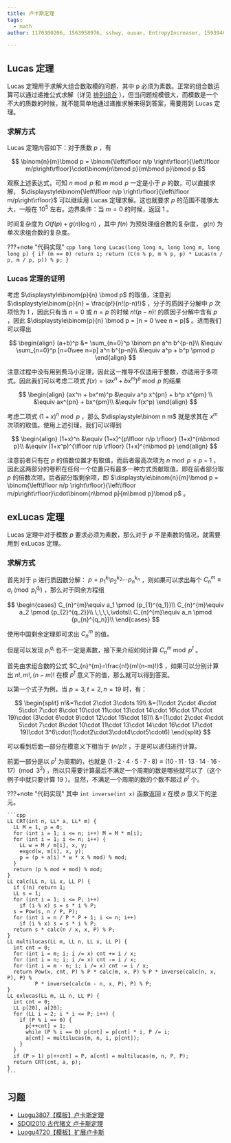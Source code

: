 ```yaml
---
title: 卢卡斯定理
tags:
  - math
author: 1170300206, 1563958976, sshwy, ouuan, EntropyIncreaser, 1593946389

---
```


## Lucas 定理

Lucas 定理用于求解大组合数取模的问题，其中 p 必须为素数。正常的组合数运算可以通过递推公式求解（详见 [排列组合](./combination.md) ），但当问题规模很大，而模数是一个不大的质数的时候，就不能简单地通过递推求解来得到答案，需要用到 Lucas 定理。

### 求解方式

Lucas 定理内容如下：对于质数 $p$ ，有

$$
\binom{n}{m}\bmod p = \binom{\left\lfloor n/p \right\rfloor}{\left\lfloor m/p\right\rfloor}\cdot\binom{n\bmod p}{m\bmod p}\bmod p
$$

观察上述表达式，可知 $n\bmod p$ 和 $m\bmod p$ 一定是小于 $p$ 的数，可以直接求解， $\displaystyle\binom{\left\lfloor n/p \right\rfloor}{\left\lfloor m/p\right\rfloor}$ 可以继续用 Lucas 定理求解。这也就要求 $p$ 的范围不能够太大，一般在 $10^5$ 左右。边界条件：当 $m=0$ 的时候，返回 $1$ 。

时间复杂度为 $O(f(p) + g(n)\log n)$ ，其中 $f(n)$ 为预处理组合数的复杂度， $g(n)$ 为单次求组合数的复杂度。

???+note "代码实现"
    ```cpp
    long long Lucas(long long n, long long m, long long p) {
      if (m == 0) return 1;
      return (C(n % p, m % p, p) * Lucas(n / p, m / p, p)) % p;
    }
    ```

### Lucas 定理的证明

考虑 $\displaystyle\binom{p}{n} \bmod p$ 的取值，注意到 $\displaystyle\binom{p}{n} = \frac{p!}{n!(p-n)!}$ ，分子的质因子分解中 $p$ 次项恰为 $1$ ，因此只有当 $n = 0$ 或 $n = p$ 的时候 $n!(p-n)!$ 的质因子分解中含有 $p$ ，因此 $\displaystyle\binom{p}{n} \bmod p = [n = 0 \vee n = p]$ 。进而我们可以得出

$$
\begin{align}
(a+b)^p &= \sum_{n=0}^p \binom pn a^n b^{p-n}\\
&\equiv \sum_{n=0}^p [n=0\vee n=p] a^n b^{p-n}\\
&\equiv a^p + b^p \pmod p
\end{align}
$$

注意过程中没有用到费马小定理，因此这一推导不仅适用于整数，亦适用于多项式。因此我们可以考虑二项式 $f(x)=(ax^n + bx^m)^p \bmod p$ 的结果

$$
\begin{align}
(ax^n + bx^m)^p &\equiv a^p x^{pn} + b^p x^{pm} \\
&\equiv ax^{pn} + bx^{pm}\\
&\equiv f(x^p)
\end{align}
$$

考虑二项式 $(1+x)^n \bmod p$ ，那么 $\displaystyle\binom n m$ 就是求其在 $x^m$ 次项的取值。使用上述引理，我们可以得到

$$
\begin{align}
(1+x)^n &\equiv (1+x)^{p\lfloor n/p \rfloor} (1+x)^{n\bmod p}\\
&\equiv (1+x^p)^{\lfloor n/p \rfloor} (1+x)^{n\bmod p}
\end{align}
$$

注意前者只有在 $p$ 的倍数位置才有取值，而后者最高次项为 $n\bmod p \le p-1$ ，因此这两部分的卷积在任何一个位置只有最多一种方式贡献取值，即在前者部分取 $p$ 的倍数次项，后者部分取剩余项，即 $\displaystyle\binom{n}{m}\bmod p = \binom{\left\lfloor n/p \right\rfloor}{\left\lfloor m/p\right\rfloor}\cdot\binom{n\bmod p}{m\bmod p}\bmod p$ 。

## exLucas 定理

Lucas 定理中对于模数 $p$ 要求必须为素数，那么对于 $p$ 不是素数的情况，就需要用到 exLucas 定理。

### 求解方式

首先对于 p 进行质因数分解： $p=p_{1}^{k_1}p_{2}^{k_2}\cdots p_{n}^{k_n}$ ，则如果可以求出每个 $C_{n}^{m}\equiv a_i \pmod {p_{i}^{q_i}}$ ，那么对于同余方程组

$$
\begin{cases}
C_{n}^{m}\equiv a_1 \pmod {p_{1}^{q_1}}\\
C_{n}^{m}\equiv a_2 \pmod {p_{2}^{q_2}}\\
\,\,\,\,\vdots\\
C_{n}^{m}\equiv a_n  \pmod {p_{n}^{q_n}}\\
\end{cases}
$$

使用中国剩余定理即可求出 $C_{n}^{m}$ 的值。

但是可以发现 $p_{i}^{q_i}$ 也不一定是素数，接下来介绍如何计算 $C_{n}^{m}\bmod p^t$ 。

首先由求组合数的公式 $C_{n}^{m}=\frac{n!}{m!(n-m)!}$ ，如果可以分别计算出 $n!, m!, (n-m)!$ 在模 $p^t$ 意义下的值，那么就可以得到答案。

以第一个式子为例，当 $p=3,t=2,n=19$ 时，有：

$$
\begin{split}
n!&=1\cdot 2\cdot 3\cdots 19\\
&=(1\cdot 2\cdot 4\cdot 5\cdot 7\cdot 8\cdot 10\cdot 11\cdot 13\cdot 14\cdot  16\cdot 17\cdot 19)\cdot (3\cdot 6\cdot 9\cdot 12\cdot 15\cdot 18)\\
&=(1\cdot 2\cdot 4\cdot 5\cdot 7\cdot 8\cdot 10\cdot 11\cdot 13\cdot 14\cdot  16\cdot 17\cdot 19)\cdot 3^6\cdot(1\cdot2\cdot3\cdot4\cdot5\cdot6)
\end{split}
$$

可以看到后面一部分在模意义下相当于 $(n/p)!$ ，于是可以递归进行计算。

前面一部分是以 $p^t$ 为周期的，也就是 $(1\cdot 2\cdot 4\cdot 5\cdot 7\cdot 8)\equiv (10\cdot 11\cdot 13\cdot 14\cdot 16\cdot 17)\ \pmod{3^2}$ ，所以只需要计算最后不满足一个周期的数是哪些就可以了（这个例子中就只要计算 $19$ ）。显然，不满足一个周期的数的个数不超过 $p^t$ 个。

???+note "代码实现"
    其中 `int inverse(int x)` 函数返回 $x$ 在模 $p$ 意义下的逆元。
    
    ```cpp
    LL CRT(int n, LL* a, LL* m) {
      LL M = 1, p = 0;
      for (int i = 1; i <= n; i++) M = M * m[i];
      for (int i = 1; i <= n; i++) {
        LL w = M / m[i], x, y;
        exgcd(w, m[i], x, y);
        p = (p + a[i] * w * x % mod) % mod;
      }
      return (p % mod + mod) % mod;
    }
    LL calc(LL n, LL x, LL P) {
      if (!n) return 1;
      LL s = 1;
      for (int i = 1; i <= P; i++)
        if (i % x) s = s * i % P;
      s = Pow(s, n / P, P);
      for (int i = n / P * P + 1; i <= n; i++)
        if (i % x) s = s * i % P;
      return s * calc(n / x, x, P) % P;
    }
    LL multilucas(LL m, LL n, LL x, LL P) {
      int cnt = 0;
      for (int i = m; i; i /= x) cnt += i / x;
      for (int i = n; i; i /= x) cnt -= i / x;
      for (int i = m - n; i; i /= x) cnt -= i / x;
      return Pow(x, cnt, P) % P * calc(m, x, P) % P * inverse(calc(n, x, P), P) %
             P * inverse(calc(m - n, x, P), P) % P;
    }
    LL exlucas(LL m, LL n, LL P) {
      int cnt = 0;
      LL p[20], a[20];
      for (LL i = 2; i * i <= P; i++) {
        if (P % i == 0) {
          p[++cnt] = 1;
          while (P % i == 0) p[cnt] = p[cnt] * i, P /= i;
          a[cnt] = multilucas(m, n, i, p[cnt]);
        }
      }
      if (P > 1) p[++cnt] = P, a[cnt] = multilucas(m, n, P, P);
      return CRT(cnt, a, p);
    }
    ```

## 习题

-  [Luogu3807【模板】卢卡斯定理](https://www.luogu.com.cn/problem/P3807) 
-  [SDOI2010 古代猪文  卢卡斯定理](https://loj.ac/problem/10229) 
-  [Luogu4720【模板】扩展卢卡斯](https://www.luogu.com.cn/problem/P4720) 
